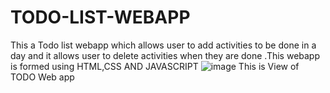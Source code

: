 # TODO-LIST-WEBAPP
This a Todo list webapp which allows user to add activities to be done in a day and it allows user to delete activities when they are done .This webapp is formed using HTML,CSS AND JAVASCRIPT
![image](https://user-images.githubusercontent.com/92135998/176004008-2a1d0e7f-14cf-4fe2-8ada-097168ff7ad4.png)
This is View of TODO Web app
